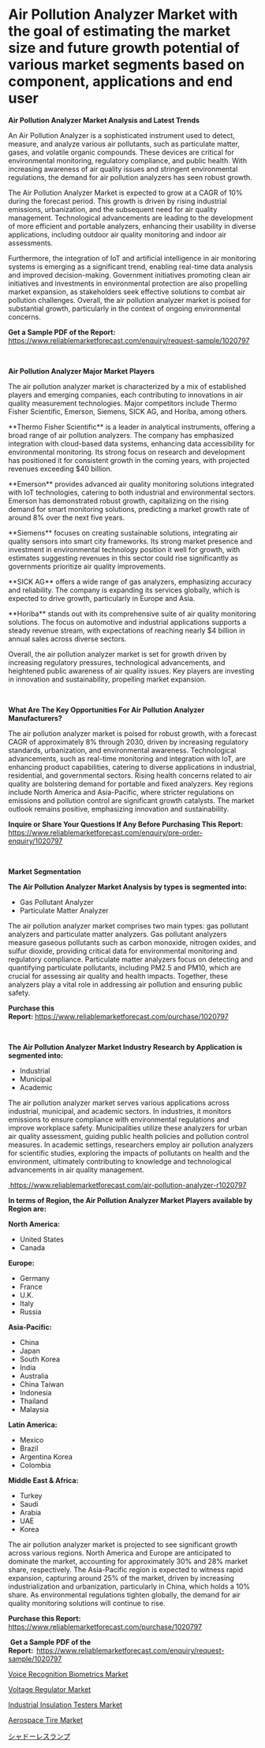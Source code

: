 <p><h1>Air Pollution Analyzer Market with the goal of estimating the market size and future growth potential of various market segments based on component, applications and end user</h1></p><p><strong>Air Pollution Analyzer Market Analysis and Latest Trends</strong></p>
<p><p>An Air Pollution Analyzer is a sophisticated instrument used to detect, measure, and analyze various air pollutants, such as particulate matter, gases, and volatile organic compounds. These devices are critical for environmental monitoring, regulatory compliance, and public health. With increasing awareness of air quality issues and stringent environmental regulations, the demand for air pollution analyzers has seen robust growth.</p><p>The Air Pollution Analyzer Market is expected to grow at a CAGR of 10% during the forecast period. This growth is driven by rising industrial emissions, urbanization, and the subsequent need for air quality management. Technological advancements are leading to the development of more efficient and portable analyzers, enhancing their usability in diverse applications, including outdoor air quality monitoring and indoor air assessments.</p><p>Furthermore, the integration of IoT and artificial intelligence in air monitoring systems is emerging as a significant trend, enabling real-time data analysis and improved decision-making. Government initiatives promoting clean air initiatives and investments in environmental protection are also propelling market expansion, as stakeholders seek effective solutions to combat air pollution challenges. Overall, the air pollution analyzer market is poised for substantial growth, particularly in the context of ongoing environmental concerns.</p></p>
<p><strong>Get a Sample PDF of the Report:&nbsp;</strong> <a href="https://www.reliablemarketforecast.com/enquiry/request-sample/1020797?utm_campaign=1082&utm_medium=2&utm_source=Github&utm_content=ia&utm_term=17112024&utm_id=air-pollution-analyzer">https://www.reliablemarketforecast.com/enquiry/request-sample/1020797</a></p>
<p>&nbsp;</p>
<p><strong>Air Pollution Analyzer Major Market Players</strong></p>
<p><p>The air pollution analyzer market is characterized by a mix of established players and emerging companies, each contributing to innovations in air quality measurement technologies. Major competitors include Thermo Fisher Scientific, Emerson, Siemens, SICK AG, and Horiba, among others.</p><p>**Thermo Fisher Scientific** is a leader in analytical instruments, offering a broad range of air pollution analyzers. The company has emphasized integration with cloud-based data systems, enhancing data accessibility for environmental monitoring. Its strong focus on research and development has positioned it for consistent growth in the coming years, with projected revenues exceeding $40 billion.</p><p>**Emerson** provides advanced air quality monitoring solutions integrated with IoT technologies, catering to both industrial and environmental sectors. Emerson has demonstrated robust growth, capitalizing on the rising demand for smart monitoring solutions, predicting a market growth rate of around 8% over the next five years.</p><p>**Siemens** focuses on creating sustainable solutions, integrating air quality sensors into smart city frameworks. Its strong market presence and investment in environmental technology position it well for growth, with estimates suggesting revenues in this sector could rise significantly as governments prioritize air quality improvements.</p><p>**SICK AG** offers a wide range of gas analyzers, emphasizing accuracy and reliability. The company is expanding its services globally, which is expected to drive growth, particularly in Europe and Asia.</p><p>**Horiba** stands out with its comprehensive suite of air quality monitoring solutions. The focus on automotive and industrial applications supports a steady revenue stream, with expectations of reaching nearly $4 billion in annual sales across diverse sectors.</p><p>Overall, the air pollution analyzer market is set for growth driven by increasing regulatory pressures, technological advancements, and heightened public awareness of air quality issues. Key players are investing in innovation and sustainability, propelling market expansion.</p></p>
<p>&nbsp;</p>
<p><strong>What Are The Key Opportunities For Air Pollution Analyzer Manufacturers?</strong></p>
<p><p>The air pollution analyzer market is poised for robust growth, with a forecast CAGR of approximately 8% through 2030, driven by increasing regulatory standards, urbanization, and environmental awareness. Technological advancements, such as real-time monitoring and integration with IoT, are enhancing product capabilities, catering to diverse applications in industrial, residential, and governmental sectors. Rising health concerns related to air quality are bolstering demand for portable and fixed analyzers. Key regions include North America and Asia-Pacific, where stricter regulations on emissions and pollution control are significant growth catalysts. The market outlook remains positive, emphasizing innovation and sustainability.</p></p>
<p><strong>Inquire or Share Your Questions If Any Before Purchasing This Report:</strong> <a href="https://www.reliablemarketforecast.com/enquiry/pre-order-enquiry/1020797?utm_campaign=1082&utm_medium=2&utm_source=Github&utm_content=ia&utm_term=17112024&utm_id=air-pollution-analyzer">https://www.reliablemarketforecast.com/enquiry/pre-order-enquiry/1020797</a></p>
<p>&nbsp;</p>
<p><strong>Market Segmentation</strong></p>
<p><strong>The Air Pollution Analyzer Market Analysis by types is segmented into:</strong></p>
<p><ul><li>Gas Pollutant Analyzer</li><li>Particulate Matter Analyzer</li></ul></p>
<p><p>The air pollution analyzer market comprises two main types: gas pollutant analyzers and particulate matter analyzers. Gas pollutant analyzers measure gaseous pollutants such as carbon monoxide, nitrogen oxides, and sulfur dioxide, providing critical data for environmental monitoring and regulatory compliance. Particulate matter analyzers focus on detecting and quantifying particulate pollutants, including PM2.5 and PM10, which are crucial for assessing air quality and health impacts. Together, these analyzers play a vital role in addressing air pollution and ensuring public safety.</p></p>
<p><strong>Purchase this Report:&nbsp;</strong><a href="https://www.reliablemarketforecast.com/purchase/1020797?utm_campaign=1082&utm_medium=2&utm_source=Github&utm_content=ia&utm_term=17112024&utm_id=air-pollution-analyzer">https://www.reliablemarketforecast.com/purchase/1020797</a></p>
<p>&nbsp;</p>
<p><strong>The Air Pollution Analyzer Market Industry Research by Application is segmented into:</strong></p>
<p><ul><li>Industrial</li><li>Municipal</li><li>Academic</li></ul></p>
<p><p>The air pollution analyzer market serves various applications across industrial, municipal, and academic sectors. In industries, it monitors emissions to ensure compliance with environmental regulations and improve workplace safety. Municipalities utilize these analyzers for urban air quality assessment, guiding public health policies and pollution control measures. In academic settings, researchers employ air pollution analyzers for scientific studies, exploring the impacts of pollutants on health and the environment, ultimately contributing to knowledge and technological advancements in air quality management.</p></p>
<p><a href="https://www.reliablemarketforecast.com/air-pollution-analyzer-r1020797?utm_campaign=1082&utm_medium=2&utm_source=Github&utm_content=ia&utm_term=17112024&utm_id=air-pollution-analyzer">&nbsp;https://www.reliablemarketforecast.com/air-pollution-analyzer-r1020797</a></p>
<p><strong>In terms of Region, the Air Pollution Analyzer Market Players available by Region are:</strong></p>
<p>
    <p> <strong> North America: </strong>
        <ul>
            <li>United States</li>
            <li>Canada</li>
        </ul>
        </p> 
    <p> <strong> Europe: </strong>
        <ul>
            <li>Germany</li>
            <li>France</li>
            <li>U.K.</li>
            <li>Italy</li>
            <li>Russia</li>
        </ul>
        </p> 
    <p> <strong> Asia-Pacific: </strong>
        <ul>
            <li>China</li>
            <li>Japan</li>
            <li>South Korea</li>
            <li>India</li>
            <li>Australia</li>
            <li>China Taiwan</li>
            <li>Indonesia</li>
            <li>Thailand</li>
            <li>Malaysia</li>
        </ul>
        </p> 
    <p> <strong> Latin America: </strong>
        <ul>
            <li>Mexico</li>
            <li>Brazil</li>
            <li>Argentina Korea</li>
            <li>Colombia</li>
        </ul>
        </p> 
    <p> <strong> Middle East & Africa: </strong>
        <ul>
            <li>Turkey</li>
            <li>Saudi</li>
            <li>Arabia</li>
            <li>UAE</li>
            <li>Korea</li>
        </ul>
    </p>
    </p>
<p><p>The air pollution analyzer market is projected to see significant growth across various regions. North America and Europe are anticipated to dominate the market, accounting for approximately 30% and 28% market share, respectively. The Asia-Pacific region is expected to witness rapid expansion, capturing around 25% of the market, driven by increasing industrialization and urbanization, particularly in China, which holds a 10% share. As environmental regulations tighten globally, the demand for air quality monitoring solutions will continue to rise.</p></p>
<p><strong>Purchase this Report: </strong><a href="https://www.reliablemarketforecast.com/purchase/1020797?utm_campaign=1082&utm_medium=2&utm_source=Github&utm_content=ia&utm_term=17112024&utm_id=air-pollution-analyzer">https://www.reliablemarketforecast.com/purchase/1020797</a></p>
<p>&nbsp;<strong>Get a Sample PDF of the Report:&nbsp;&nbsp;</strong><a href="https://www.reliablemarketforecast.com/enquiry/request-sample/1020797?utm_campaign=1082&utm_medium=2&utm_source=Github&utm_content=ia&utm_term=17112024&utm_id=air-pollution-analyzer">https://www.reliablemarketforecast.com/enquiry/request-sample/1020797</a></p>
<p><strong></strong></p>
<p><p><a href="https://issuu.com/reportprime-2/docs/voice-recognition-biometrics-market_54a1e83f15616b?utm_campaign=1082&utm_medium=2&utm_source=Github&utm_content=ia&utm_term=17112024&utm_id=air-pollution-analyzer">Voice Recognition Biometrics Market</a></p><p><a href="https://issuu.com/reportprime-2/docs/voltage-regulator-market-size-2030._797d22bbeb31ad?utm_campaign=1082&utm_medium=2&utm_source=Github&utm_content=ia&utm_term=17112024&utm_id=air-pollution-analyzer">Voltage Regulator Market</a></p><p><a href="https://www.linkedin.com/pulse/industrial-insulation-testers-market-global-share-ranking-h3lpe?utm_campaign=1082&utm_medium=2&utm_source=Github&utm_content=ia&utm_term=17112024&utm_id=air-pollution-analyzer">Industrial Insulation Testers Market</a></p><p><a href="https://www.linkedin.com/pulse/in-depth-analysis-global-aerospace-tire-market-scope-its-ffbse?utm_campaign=1082&utm_medium=2&utm_source=Github&utm_content=ia&utm_term=17112024&utm_id=air-pollution-analyzer">Aerospace Tire Market</a></p><p><a href="https://github.com/lababdou/Market-Research-Report-List-6/blob/main/111865124519.md?utm_campaign=1082&utm_medium=2&utm_source=Github&utm_content=ia&utm_term=17112024&utm_id=air-pollution-analyzer">シャドーレスランプ</a></p></p>